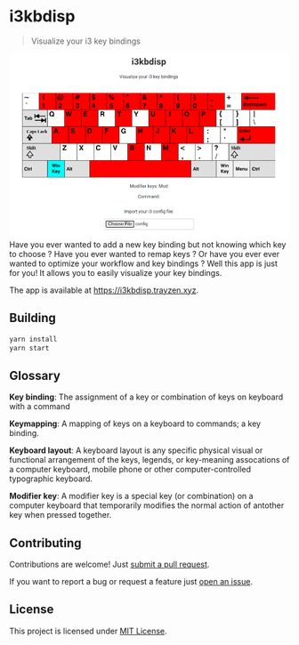 # i3kbdisp
> Visualize your i3 key bindings
<div align="center">
    <img src="assets/preview.png"/>
</div>
Have you ever wanted to add a new key binding but not knowing which key to choose
? Have you ever wanted to remap keys ? Or have you ever ever wanted to optimize
your workflow and key bindings ? Well this app is just for you! It allows you to
easily visualize your key bindings.

The app is available at https://i3kbdisp.trayzen.xyz.

## Building
```
yarn install
yarn start
```

## Glossary
**Key binding**: The assignment of a key or combination of keys on keyboard with
a command

**Keymapping**: A mapping of keys on a keyboard to commands; a key binding.

**Keyboard layout**: A keyboard layout is any specific physical visual or
functional arrangement of the keys, legends, or key-meaning assocations of a
computer keyboard, mobile phone or other computer-controlled typographic
keyboard.

**Modifier key**: A modifier key is a special key (or combination) on a computer
keyboard that temporarily modifies the normal action of antother key when
pressed together.

## Contributing
Contributions are welcome! Just [submit a pull request](https://github.com/TrAyZeN/i3kbdisp/compare).

If you want to report a bug or request a feature just [open an issue](https://github.com/TrAyZeN/i3kbdisp/issues/new).

## License
This project is licensed under [MIT License](https://github.com/TrAyZeN/i3kbdisp/blob/master/LICENSE).
